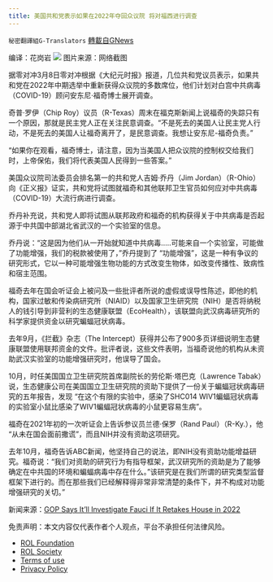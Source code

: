 ```yaml
---
title: 美国共和党表示如果在2022年夺回众议院 将对福西进行调查
---
```

`秘密翻譯組G-Translators` [轉載自GNews](https://gnews.org/zh-hans/2129847/)

编译：花岗岩
![](https://assets.gnews.org/wp-content/uploads/2022/03/1-92.jpg)
图片来源：网络截图

据零对冲3月8日零对冲根据《大纪元时报》报道，几位共和党议员表示，如果共和党在2022年中期选举中重新获得众议院的多数席位，他们计划对白宫中共病毒（COVID-19）顾问安东尼·福奇博士展开调查。

奇普·罗伊（Chip Roy）议员（R-Texas）周末在福克斯新闻上说福奇的失踪只有一个原因，那就是民主党人正在关注民意调查。“不是死去的美国人让民主党人行动，不是死去的美国人让福奇离开了，是民意调查。我想让安东尼-福奇负责。”

“如果你在观看，福奇博士，请注意，因为当美国人把众议院的控制权交给我们时，上帝保佑，我们将代表美国人民得到一些答案。”

美国众议院司法委员会排名第一的共和党人吉姆·乔丹（Jim Jordan）（R-Ohio）向《正义报》证实，共和党将试图就福奇和其他联邦卫生官员如何应对中共病毒（COVID-19）大流行病进行调查。

乔丹补充说，共和党人即将试图从联邦政府和福奇的机构获得关于中共病毒是否起源于中共国中部湖北省武汉的一个实验室的信息。

乔丹说：“这是因为他们从一开始就知道中共病毒…..可能来自一个实验室，可能做了功能增强，我们的税款被使用了，”乔丹提到了 “功能增强”，这是一种有争议的研究形式，它以一种可能增强生物功能的方式改变生物体，如改变传播性、致病性和宿主范围。

福奇去年在国会听证会上被问及一些批评者所说的虚假或误导性陈述，即他的机构，国家过敏和传染病研究所（NIAID）以及国家卫生研究院（NIH）是否将纳税人的钱引导到非营利的生态健康联盟（EcoHealth），该联盟向武汉病毒研究所的科学家提供资金以研究蝙蝠冠状病毒。

去年9月，《拦截》杂志（The Intercept）获得并公布了900多页详细说明生态健康联盟使用联邦资金的文件。批评者说，这些文件表明，当福奇说他的机构从未资助武汉实验室的功能增强研究时，他误导了国会。

10月，时任美国国立卫生研究院首席副院长的劳伦斯·塔巴克（Lawrence Tabak）说，生态健康公司在美国国立卫生研究院的资助下提供了一份关于蝙蝠冠状病毒研究的五年报告，发现 “在这个有限的实验中，感染了SHC014 WIV1蝙蝠冠状病毒的实验室小鼠比感染了WIV1蝙蝠冠状病毒的小鼠更容易生病”。

福奇在2021年初的一次听证会上告诉参议员兰德·保罗（Rand Paul）（R-Ky.），他 “从未在国会面前撒谎”，而且NIH并没有资助这项研究。

去年10月，福奇告诉ABC新闻，他坚持自己的说法，即NIH没有资助功能增益研究。福奇说：“我们对资助的研究行为有指导框架，武汉研究所的资助是为了能够确定在中共国的环境和蝙蝠病毒中存在什么。”该研究是在我们所谓的研究类型监督框架下进行的。而在那些我们已经解释得非常非常清楚的条件下，并不构成对功能增强研究的关切。”

新闻来源：[GOP Says It’ll Investigate Fauci If It Retakes House in 2022](https://www.zerohedge.com/covid-19/gop-says-itll-investigate-fauci-if-it-retakes-house-2022)

 

免责声明：本文内容仅代表作者个人观点，平台不承担任何法律风险。

- [ROL Foundation](https://rolfoundation.org/)
- [ROL Society](https://rolsociety.org/)
- [Terms of use](https://gnews.org/terms-of-use-3/)
- [Privacy Policy](https://gnews.org/privacy-policy/)
